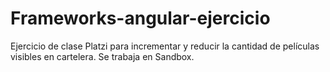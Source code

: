 # Frameworks-angular-ejercicio
Ejercicio de clase Platzi para incrementar y reducir la cantidad de películas visibles en cartelera.
Se trabaja en Sandbox.
